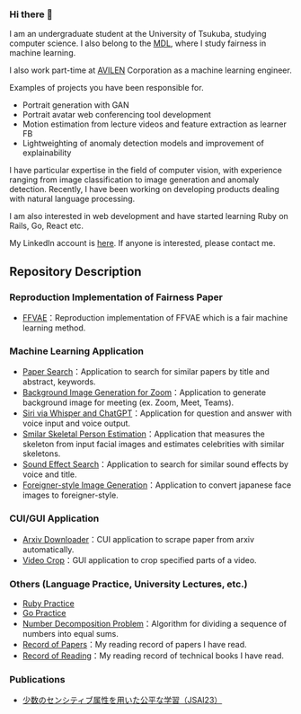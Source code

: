 ### Hi there 👋

I am an undergraduate student at the University of Tsukuba, studying computer science. I also belong to the [MDL](https://www.mdl.cs.tsukuba.ac.jp/), where I study fairness in machine learning.


I also work part-time at [AVILEN](https://avilen.co.jp/) Corporation as a machine learning engineer.

Examples of projects you have been responsible for.
- Portrait generation with GAN
- Portrait avatar web conferencing tool development
- Motion estimation from lecture videos and feature extraction as learner FB
- Lightweighting of anomaly detection models and improvement of explainability

I have particular expertise in the field of computer vision, with experience ranging from image classification to image generation and anomaly detection. Recently, I have been working on developing products dealing with natural language processing.

I am also interested in web development and have started learning Ruby on Rails, Go, React etc.


My LinkedIn account is [here](https://www.linkedin.com/in/nozomu-koujiguchi-a9142b26a/). If anyone is interested, please contact me.

## Repository Description
### Reproduction Implementation of Fairness Paper
- [FFVAE](https://github.com/nomnomnonono/FFVAE)：Reproduction implementation of FFVAE which is a fair machine learning method.

### Machine Learning Application
- [Paper Search](https://github.com/nomnomnonono/Paper-Search)：Application to search for similar papers by title and abstract, keywords.
- [Background Image Generation for Zoom](https://github.com/nomnomnonono/Background-Image-Generation-for-Zoom)：Application to generate background image for meeting (ex. Zoom, Meet, Teams).
- [Siri via Whisper and ChatGPT](https://github.com/nomnomnonono/Siri-via-Whisper-and-ChatGPT)：Application for question and answer with voice input and voice output.
- [Smilar Skeletal Person Estimation](https://github.com/nomnomnonono/Smilar-Skeletal-Person-Estimation)：Application that measures the skeleton from input facial images and estimates celebrities with similar skeletons.
- [Sound Effect Search](https://github.com/nomnomnonono/SoundEffect-Search)：Application to search for similar sound effects by voice and title.
- [Foreigner-style Image Generation](https://github.com/nomnomnonono/Foreigner-style_Image_Generation)：Application to convert japanese face images to foreigner-style.

### CUI/GUI Application
- [Arxiv Downloader](https://github.com/nomnomnonono/Arxiv-Downloader)：CUI application to scrape paper from arxiv automatically.
- [Video Crop](https://github.com/nomnomnonono/Video-Crop)：GUI application to crop specified parts of a video.

### Others (Language Practice, University Lectures, etc.)
- [Ruby Practice](https://github.com/nomnomnonono/Ruby-Practice)
- [Go Practice](https://github.com/nomnomnonono/Go-Practice)
- [Number Decomposition Problem](https://github.com/nomnomnonono/Number-Decomposition-Problem)：Algorithm for dividing a sequence of numbers into equal sums.
- [Record of Papers](https://github.com/nomnomnonono/Record-of-Papers)：My reading record of papers I have read.
- [Record of Reading](https://github.com/nomnomnonono/Record-of-Reading)：My reading record of technical books I have read.

### Publications
- [少数のセンシティブ属性を用いた公平な学習（JSAI23）](https://confit.atlas.jp/guide/event/jsai2023/subject/2D4-GS-2-05/tables?cryptoId=)
